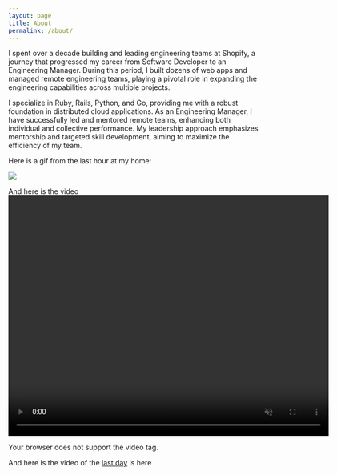 ```yaml
---
layout: page
title: About
permalink: /about/
---
```


I spent over a decade building and leading engineering teams at Shopify, a journey that progressed my career from Software Developer to an Engineering Manager. During this period, I built dozens of web apps and managed remote engineering teams, playing a pivotal role in expanding the engineering capabilities across multiple projects.

I specialize in Ruby, Rails, Python, and Go, providing me with a robust foundation in distributed cloud applications. As an Engineering Manager, I have successfully led and mentored remote teams, enhancing both individual and collective performance. My leadership approach emphasizes mentorship and targeted skill development, aiming to maximize the efficiency of my team.

Here is a gif from the last hour at my home:

![](https://massaad-homebot.s3.us-east-2.amazonaws.com/timelapse/data/_videos/last-hour.gif)

And here is the video
<video width="640" height="480" autoplay loop  muted>

  <source src="https://massaad-homebot.s3.us-east-2.amazonaws.com/timelapse/data/_videos/last-hour.mp4" type="video/mp4">
Your browser does not support the video tag.
</video>

And here is the video of the [last day](/day) is here
